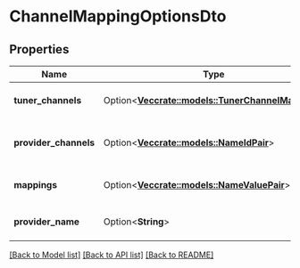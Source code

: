 # ChannelMappingOptionsDto

## Properties

Name | Type | Description | Notes
------------ | ------------- | ------------- | -------------
**tuner_channels** | Option<[**Vec<crate::models::TunerChannelMapping>**](TunerChannelMapping.md)> | Gets or sets list of tuner channels. | [optional]
**provider_channels** | Option<[**Vec<crate::models::NameIdPair>**](NameIdPair.md)> | Gets or sets list of provider channels. | [optional]
**mappings** | Option<[**Vec<crate::models::NameValuePair>**](NameValuePair.md)> | Gets or sets list of mappings. | [optional]
**provider_name** | Option<**String**> | Gets or sets provider name. | [optional]

[[Back to Model list]](../README.md#documentation-for-models) [[Back to API list]](../README.md#documentation-for-api-endpoints) [[Back to README]](../README.md)


